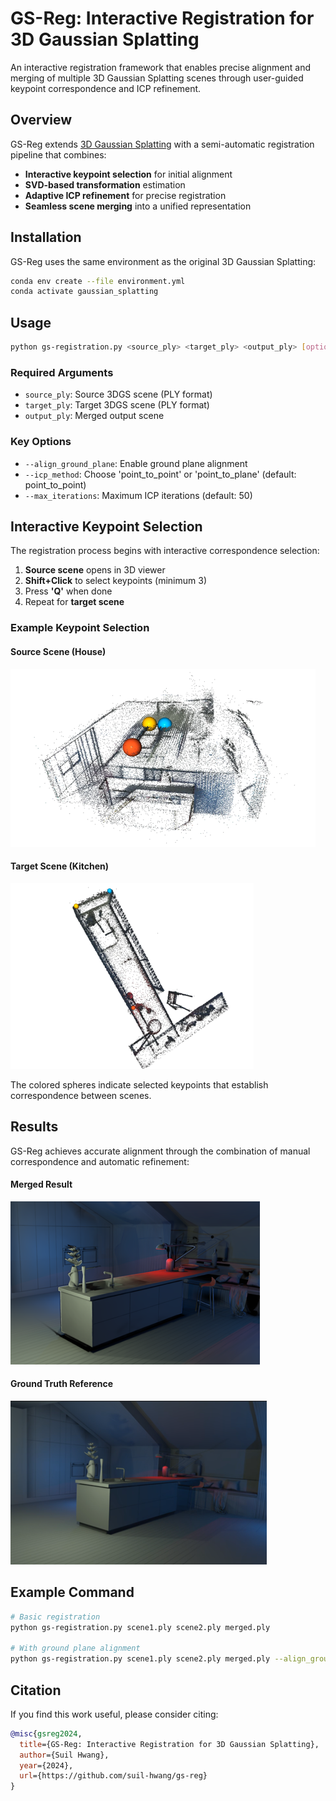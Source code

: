 # GS-Reg: Interactive Registration for 3D Gaussian Splatting

An interactive registration framework that enables precise alignment and merging of multiple 3D Gaussian Splatting scenes through user-guided keypoint correspondence and ICP refinement.

## Overview

GS-Reg extends [3D Gaussian Splatting](https://github.com/graphdeco-inria/gaussian-splatting) with a semi-automatic registration pipeline that combines:
- **Interactive keypoint selection** for initial alignment
- **SVD-based transformation** estimation
- **Adaptive ICP refinement** for precise registration
- **Seamless scene merging** into a unified representation

## Installation

GS-Reg uses the same environment as the original 3D Gaussian Splatting:

```bash
conda env create --file environment.yml
conda activate gaussian_splatting
```

## Usage

```bash
python gs-registration.py <source_ply> <target_ply> <output_ply> [options]
```

### Required Arguments
- `source_ply`: Source 3DGS scene (PLY format)
- `target_ply`: Target 3DGS scene (PLY format)  
- `output_ply`: Merged output scene

### Key Options
- `--align_ground_plane`: Enable ground plane alignment
- `--icp_method`: Choose 'point_to_point' or 'point_to_plane' (default: point_to_point)
- `--max_iterations`: Maximum ICP iterations (default: 50)

## Interactive Keypoint Selection

The registration process begins with interactive correspondence selection:

1. **Source scene** opens in 3D viewer
2. **Shift+Click** to select keypoints (minimum 3)
3. Press **'Q'** when done
4. Repeat for **target scene**

### Example Keypoint Selection

#### Source Scene (House)
![House Keypoint Selection](assets/house_split.png)

#### Target Scene (Kitchen)
![Kitchen Keypoint Selection](assets/kitchen_split.png)

The colored spheres indicate selected keypoints that establish correspondence between scenes.

## Results

GS-Reg achieves accurate alignment through the combination of manual correspondence and automatic refinement:

#### Merged Result
![Registration Result](assets/ex_result.png)

#### Ground Truth Reference
![Ground Truth](assets/gt.png)

## Example Command

```bash
# Basic registration
python gs-registration.py scene1.ply scene2.ply merged.ply

# With ground plane alignment
python gs-registration.py scene1.ply scene2.ply merged.ply --align_ground_plane
```

## Citation

If you find this work useful, please consider citing:
```bibtex
@misc{gsreg2024,
  title={GS-Reg: Interactive Registration for 3D Gaussian Splatting},
  author={Suil Hwang},
  year={2024},
  url={https://github.com/suil-hwang/gs-reg}
}
```
